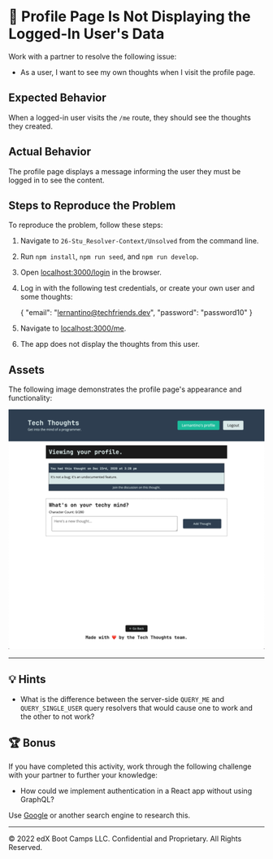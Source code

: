 # 🐛 Profile Page Is Not Displaying the Logged-In User's Data

Work with a partner to resolve the following issue:

* As a user, I want to see my own thoughts when I visit the profile page.

## Expected Behavior

When a logged-in user visits the `/me` route, they should see the thoughts they created.

## Actual Behavior

The profile page displays a message informing the user they must be logged in to see the content.

## Steps to Reproduce the Problem

To reproduce the problem, follow these steps:

1. Navigate to `26-Stu_Resolver-Context/Unsolved` from the command line.

2. Run `npm install`, `npm run seed`, and `npm run develop`.

3. Open <localhost:3000/login> in the browser.

4. Log in with the following test credentials, or create your own user and some thoughts:

   {
     "email": "lernantino@techfriends.dev",
     "password": "password10"
   }

5. Navigate to <localhost:3000/me>.

6. The app does not display the thoughts from this user.

## Assets

The following image demonstrates the profile page's appearance and functionality:

![The logged-in user's profile page displays thoughts they've created and a form to create more thoughts.](Images/01-screenshot.png)

---

## 💡 Hints

* What is the difference between the server-side `QUERY_ME` and `QUERY_SINGLE_USER` query resolvers that would cause one to work and the other to not work?

## 🏆 Bonus

If you have completed this activity, work through the following challenge with your partner to further your knowledge:

* How could we implement authentication in a React app without using GraphQL?

Use [Google](https://www.google.com) or another search engine to research this.

---
© 2022 edX Boot Camps LLC. Confidential and Proprietary. All Rights Reserved.
